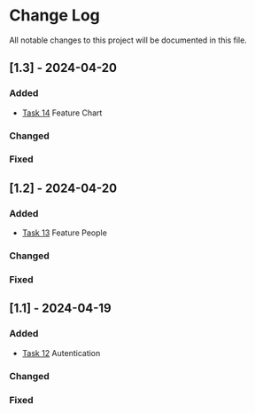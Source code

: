 
# Change Log
All notable changes to this project will be documented in this file.

## [1.3] - 2024-04-20
 
### Added
- [Task 14](http://tickets/)
  Feature Chart

### Changed
 
### Fixed
 
## [1.2] - 2024-04-20
 
### Added
- [Task 13](http://tickets/)
  Feature People

### Changed
 
### Fixed

## [1.1] - 2024-04-19
 
### Added
  
- [Task 12](http://tickets/)
  Autentication
  
### Changed

### Fixed
